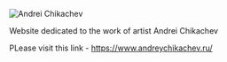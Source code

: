 ![Andrei Chikachev](https://www.andreychikachev.ru/static/media/photo.cc3e55eef89a068f8fd8.jpg)


Website dedicated to the work of artist Andrei Chikachev

PLease visit this link - https://www.andreychikachev.ru/